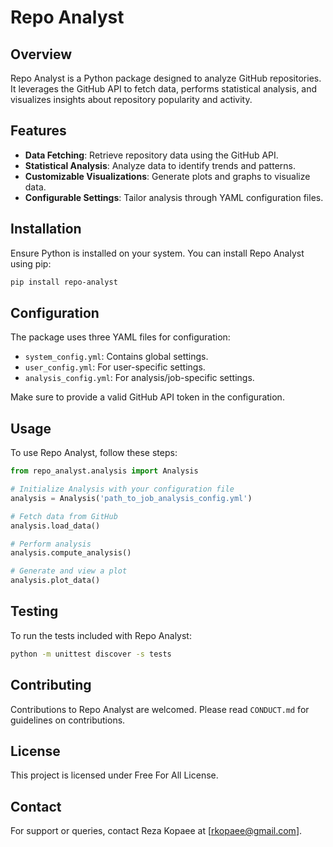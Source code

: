 
# Repo Analyst

## Overview
Repo Analyst is a Python package designed to analyze GitHub repositories. It leverages the GitHub API to fetch data, performs statistical analysis, and visualizes insights about repository popularity and activity.

## Features
- **Data Fetching**: Retrieve repository data using the GitHub API.
- **Statistical Analysis**: Analyze data to identify trends and patterns.
- **Customizable Visualizations**: Generate plots and graphs to visualize data.
- **Configurable Settings**: Tailor analysis through YAML configuration files.

## Installation
Ensure Python is installed on your system. You can install Repo Analyst using pip:

```bash
pip install repo-analyst
```

## Configuration
The package uses three YAML files for configuration:
- `system_config.yml`: Contains global settings.
- `user_config.yml`: For user-specific settings.
- `analysis_config.yml`: For analysis/job-specific settings.

Make sure to provide a valid GitHub API token in the configuration.

## Usage
To use Repo Analyst, follow these steps:

```python
from repo_analyst.analysis import Analysis

# Initialize Analysis with your configuration file
analysis = Analysis('path_to_job_analysis_config.yml')

# Fetch data from GitHub
analysis.load_data()

# Perform analysis
analysis.compute_analysis()

# Generate and view a plot
analysis.plot_data()
```

## Testing
To run the tests included with Repo Analyst:

```bash
python -m unittest discover -s tests
```

## Contributing
Contributions to Repo Analyst are welcomed. Please read `CONDUCT.md` for guidelines on contributions.

## License
This project is licensed under Free For All License.

## Contact
For support or queries, contact Reza Kopaee at [rkopaee@gmail.com].
